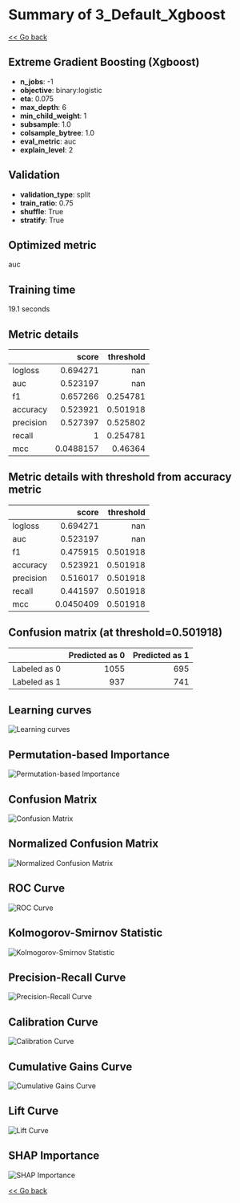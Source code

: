 # Summary of 3_Default_Xgboost

[<< Go back](../README.md)

## Extreme Gradient Boosting (Xgboost)

- **n_jobs**: -1
- **objective**: binary:logistic
- **eta**: 0.075
- **max_depth**: 6
- **min_child_weight**: 1
- **subsample**: 1.0
- **colsample_bytree**: 1.0
- **eval_metric**: auc
- **explain_level**: 2

## Validation

- **validation_type**: split
- **train_ratio**: 0.75
- **shuffle**: True
- **stratify**: True

## Optimized metric

auc

## Training time

19.1 seconds

## Metric details

|           |     score |   threshold |
|:----------|----------:|------------:|
| logloss   | 0.694271  |  nan        |
| auc       | 0.523197  |  nan        |
| f1        | 0.657266  |    0.254781 |
| accuracy  | 0.523921  |    0.501918 |
| precision | 0.527397  |    0.525802 |
| recall    | 1         |    0.254781 |
| mcc       | 0.0488157 |    0.46364  |

## Metric details with threshold from accuracy metric

|           |     score |   threshold |
|:----------|----------:|------------:|
| logloss   | 0.694271  |  nan        |
| auc       | 0.523197  |  nan        |
| f1        | 0.475915  |    0.501918 |
| accuracy  | 0.523921  |    0.501918 |
| precision | 0.516017  |    0.501918 |
| recall    | 0.441597  |    0.501918 |
| mcc       | 0.0450409 |    0.501918 |

## Confusion matrix (at threshold=0.501918)

|              |   Predicted as 0 |   Predicted as 1 |
|:-------------|-----------------:|-----------------:|
| Labeled as 0 |             1055 |              695 |
| Labeled as 1 |              937 |              741 |

## Learning curves

![Learning curves](learning_curves.png)

## Permutation-based Importance

![Permutation-based Importance](permutation_importance.png)

## Confusion Matrix

![Confusion Matrix](confusion_matrix.png)

## Normalized Confusion Matrix

![Normalized Confusion Matrix](confusion_matrix_normalized.png)

## ROC Curve

![ROC Curve](roc_curve.png)

## Kolmogorov-Smirnov Statistic

![Kolmogorov-Smirnov Statistic](ks_statistic.png)

## Precision-Recall Curve

![Precision-Recall Curve](precision_recall_curve.png)

## Calibration Curve

![Calibration Curve](calibration_curve_curve.png)

## Cumulative Gains Curve

![Cumulative Gains Curve](cumulative_gains_curve.png)

## Lift Curve

![Lift Curve](lift_curve.png)

## SHAP Importance

![SHAP Importance](shap_importance.png)

[<< Go back](../README.md)
